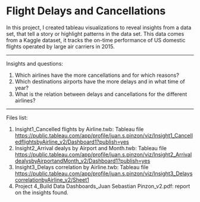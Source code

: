 # Flight Delays and Cancellations
In this project, I created tableau visualizations to reveal insights from a data set, that tell a story or highlight patterns in the data set. This data comes from a Kaggle dataset, it tracks the on-time performance of US domestic flights operated by large air carriers in 2015.
***
Insights and questions:
1. Which airlines have the more cancellations and for which reasons?
2. Which destinations airports have the more delays and in what time of year?
3. What is the relation between delays and cancellations for the different airlines?
***
Files list:
1. Insight1_Cancelled flights by Airline.twb: Tableau file
https://public.tableau.com/app/profile/juan.s.pinzon/viz/Insight1_CancelledflightsbyAirline_v2/Dashboard1?publish=yes
2. Insight2_Arrival dealys by Airport and Month.twb: Tableau file
https://public.tableau.com/app/profile/juan.s.pinzon/viz/Insight2_ArrivaldealysbyAirportandMonth_v2/Dashboard1?publish=yes
3. Insight3_Delays correlation by Airline.twb: Tableau file
https://public.tableau.com/app/profile/juan.s.pinzon/viz/Insight3_DelayscorrelationbyAirline_v2/Sheet1
4. Project 4_Build Data Dashboards_Juan Sebastian Pinzon_v2.pdf: report on the insights found.
